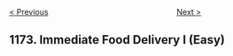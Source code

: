 <!--|This file generated by command(leetcode description); DO NOT EDIT.    |-->
<!--+----------------------------------------------------------------------+-->
<!--|@author    Openset <openset.wang@gmail.com>                           |-->
<!--|@link      https://github.com/openset                                 |-->
<!--|@home      https://github.com/openset/leetcode                        |-->
<!--+----------------------------------------------------------------------+-->

[< Previous](https://github.com/openset/leetcode/tree/master/problems/dinner-plate-stacks "Dinner Plate Stacks")
　　　　　　　　　　　　　　　　
[Next >](https://github.com/openset/leetcode/tree/master/problems/immediate-food-delivery-ii "Immediate Food Delivery II")

## 1173. Immediate Food Delivery I (Easy)


